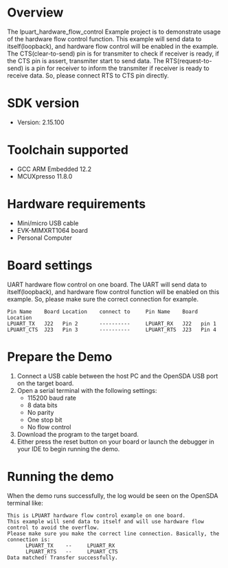 Overview
========
The lpuart_hardware_flow_control Example project is to demonstrate usage of the hardware flow control function.
This example will send data to itself(loopback), and hardware flow control will be enabled in the example.
The CTS(clear-to-send) pin is for transmiter to check if receiver is ready, if the CTS pin is assert, transmiter start
to send data. The RTS(request-to-send) is a pin for receiver to inform the transmiter if receiver is ready to receive
data. So, please connect RTS to CTS pin directly.

SDK version
===========
- Version: 2.15.100

Toolchain supported
===================
- GCC ARM Embedded  12.2
- MCUXpresso  11.8.0

Hardware requirements
=====================
- Mini/micro USB cable
- EVK-MIMXRT1064 board
- Personal Computer

Board settings
==============
UART hardware flow control on one board.
The UART will send data to itself(loopback), and hardware flow control function will be 
enabled on this example. So, please make sure the correct connection for example.
~~~~~~~~~~~~~~~~~~~~~~~~~~~~~~~~~~~~~~~~~~~~~~~~~~~~~~~~~~~~~~~~~~~~~~~~~~~~~~~~~~~~~~~~~
Pin Name    Board Location    connect to     Pin Name    Board Location
LPUART_TX   J22   Pin 2       ----------     LPUART_RX   J22   pin 1
LPUART_CTS  J23   Pin 3       ----------     LPUART_RTS  J23   Pin 4
~~~~~~~~~~~~~~~~~~~~~~~~~~~~~~~~~~~~~~~~~~~~~~~~~~~~~~~~~~~~~~~~~~~~~~~~~~~~~~~~~~~~~~~~~

Prepare the Demo
================
1.  Connect a USB cable between the host PC and the OpenSDA USB port on the target board.
2.  Open a serial terminal with the following settings:
    - 115200 baud rate
    - 8 data bits
    - No parity
    - One stop bit
    - No flow control
3.  Download the program to the target board.
4.  Either press the reset button on your board or launch the debugger in your IDE to begin running the demo.

Running the demo
================
When the demo runs successfully, the log would be seen on the OpenSDA terminal like:

~~~~~~~~~~~~~~~~~~~~~~~~~~~~~~~~~~~~~~~~
This is LPUART hardware flow control example on one board.
This example will send data to itself and will use hardware flow control to avoid the overflow.
Please make sure you make the correct line connection. Basically, the connection is:
      LPUART_TX    --     LPUART_RX
      LPUART_RTS   --     LPUART_CTS
Data matched! Transfer successfully.
~~~~~~~~~~~~~~~~~~~~~~~~~~~~~~~~~~~~~~~~
